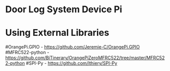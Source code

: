 # Door Log System Device Pi

# Using External Libraries
#OrangePi.GPIO - https://github.com/Jeremie-C/OrangePi.GPIO
#MFRC522-python - https://github.com/BiTinerary/OrangePiZeroMFRC522/tree/master/MFRC522-python
#SPI-Py - https://github.com/lthiery/SPI-Py
